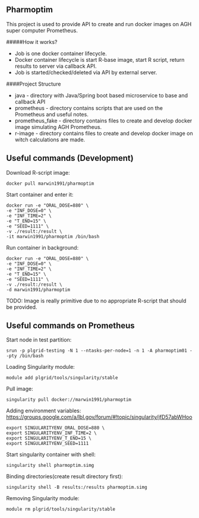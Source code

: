 Pharmoptim
--------------
This project is used to provide API to create and run docker images
on AGH super computer Prometheus.

#####How it works?
- Job is one docker container lifecycle.
- Docker container lifecycle is start R-base image, start R script,
return results to server via callback API.
- Job is started/checked/deleted via API by external server.

####Project Structure
- java - directory with Java/Spring boot based microservice to base and callback API
- prometheus - directory contains scripts that are used on the Prometheus and useful notes.
- prometheus_fake - directory contains files to create and develop docker image simulating AGH Prometheus.
- r-image - directory contains files to create and develop docker image on witch calculations are made.

Useful commands (Development)
---------------------------
Download R-script image: 
```
docker pull marwin1991/pharmoptim
```
Start container and enter it: 
```
docker run -e "ORAL_DOSE=880" \
-e "INF_DOSE=0" \
-e "INF_TIME=2" \
-e "T_END=15" \
-e "SEED=1111" \
-v ./result:/result \
-it marwin1991/pharmoptim /bin/bash
```
Run container in background: 
```
docker run -e "ORAL_DOSE=880" \
-e "INF_DOSE=0" \
-e "INF_TIME=2" \
-e "T_END=15" \
-e "SEED=1111" \
-v ./result:/result \
-d marwin1991/pharmoptim
```
TODO: Image is really primitive due to no appropriate R-script
that should be provided. 

Useful commands on Prometheus
-----------------------------
Start node in test partition:
```
srun -p plgrid-testing -N 1 --ntasks-per-node=1 -n 1 -A pharmoptim01 --pty /bin/bash
```
Loading Singularity module: 
```
module add plgrid/tools/singularity/stable
```
Pull image:
```
singularity pull docker://marwin1991/pharmoptim
```
Adding environment variables:\
https://groups.google.com/a/lbl.gov/forum/#!topic/singularity/jfD57abWHoo
```
export SINGULARITYENV_ORAL_DOSE=880 \
export SINGULARITYENV_INF_TIME=2 \
export SINGULARITYENV_T_END=15 \
export SINGULARITYENV_SEED=1111
```
Start singularity container with shell:
```
singularity shell pharmoptim.simg
```
Binding directories(create result directory first):
```
singularity shell -B results:/results pharmoptim.simg
```
Removing Singularity module: 
```
module rm plgrid/tools/singularity/stable
```
